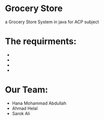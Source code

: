 # Grocery Store
a Grocery Store System in java for ACP subject

# The requirments:
-
-
-
-
# Our Team:
- Hana Mohammad Abdullah
- Ahmad Helal
- Sarok Ali
